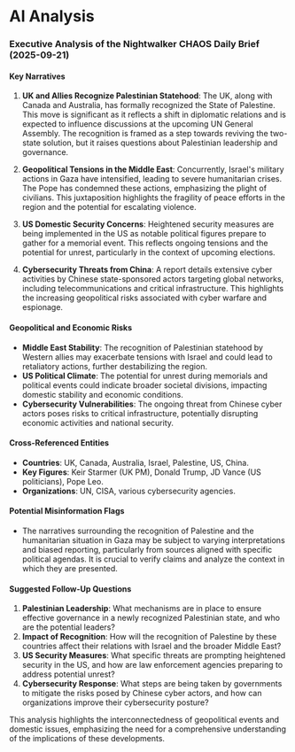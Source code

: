 # AI Analysis

### Executive Analysis of the Nightwalker CHAOS Daily Brief (2025-09-21)

#### Key Narratives
1. **UK and Allies Recognize Palestinian Statehood**: The UK, along with Canada and Australia, has formally recognized the State of Palestine. This move is significant as it reflects a shift in diplomatic relations and is expected to influence discussions at the upcoming UN General Assembly. The recognition is framed as a step towards reviving the two-state solution, but it raises questions about Palestinian leadership and governance.

2. **Geopolitical Tensions in the Middle East**: Concurrently, Israel's military actions in Gaza have intensified, leading to severe humanitarian crises. The Pope has condemned these actions, emphasizing the plight of civilians. This juxtaposition highlights the fragility of peace efforts in the region and the potential for escalating violence.

3. **US Domestic Security Concerns**: Heightened security measures are being implemented in the US as notable political figures prepare to gather for a memorial event. This reflects ongoing tensions and the potential for unrest, particularly in the context of upcoming elections.

4. **Cybersecurity Threats from China**: A report details extensive cyber activities by Chinese state-sponsored actors targeting global networks, including telecommunications and critical infrastructure. This highlights the increasing geopolitical risks associated with cyber warfare and espionage.

#### Geopolitical and Economic Risks
- **Middle East Stability**: The recognition of Palestinian statehood by Western allies may exacerbate tensions with Israel and could lead to retaliatory actions, further destabilizing the region.
- **US Political Climate**: The potential for unrest during memorials and political events could indicate broader societal divisions, impacting domestic stability and economic conditions.
- **Cybersecurity Vulnerabilities**: The ongoing threat from Chinese cyber actors poses risks to critical infrastructure, potentially disrupting economic activities and national security.

#### Cross-Referenced Entities
- **Countries**: UK, Canada, Australia, Israel, Palestine, US, China.
- **Key Figures**: Keir Starmer (UK PM), Donald Trump, JD Vance (US politicians), Pope Leo.
- **Organizations**: UN, CISA, various cybersecurity agencies.

#### Potential Misinformation Flags
- The narratives surrounding the recognition of Palestine and the humanitarian situation in Gaza may be subject to varying interpretations and biased reporting, particularly from sources aligned with specific political agendas. It is crucial to verify claims and analyze the context in which they are presented.

#### Suggested Follow-Up Questions
1. **Palestinian Leadership**: What mechanisms are in place to ensure effective governance in a newly recognized Palestinian state, and who are the potential leaders?
2. **Impact of Recognition**: How will the recognition of Palestine by these countries affect their relations with Israel and the broader Middle East?
3. **US Security Measures**: What specific threats are prompting heightened security in the US, and how are law enforcement agencies preparing to address potential unrest?
4. **Cybersecurity Response**: What steps are being taken by governments to mitigate the risks posed by Chinese cyber actors, and how can organizations improve their cybersecurity posture?

This analysis highlights the interconnectedness of geopolitical events and domestic issues, emphasizing the need for a comprehensive understanding of the implications of these developments.

